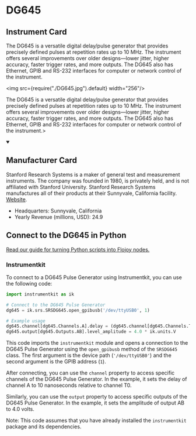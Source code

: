 
# DG645

## Instrument Card

<div className="flex">

<div>

The DG645 is a versatile digital delay/pulse generator that provides precisely defined pulses at repetition rates up to 10 MHz. The instrument offers several improvements over older designs—lower jitter, higher accuracy, faster trigger rates, and more outputs. The DG645 also has Ethernet, GPIB and RS-232 interfaces for computer or network control of the instrument.

</div>

<img src={require("./DG645.jpg").default} width="256"/>

</div>

The DG645 is a versatile digital delay/pulse generator that provides precisely defined pulses at repetition rates up to 10 MHz. The instrument offers several improvements over older designs—lower jitter, higher accuracy, faster trigger rates, and more outputs. The DG645 also has Ethernet, GPIB and RS-232 interfaces for computer or network control of the instrument.>

<details open>
<summary><h2>Manufacturer Card</h2></summary>

Stanford Research Systems is a maker of general test and measurement instruments. The company was founded in 1980, is privately held, and is not affiliated with Stanford University. Stanford Research Systems manufactures all of their products at their Sunnyvale, California facility. <a href="https://www.thinksrs.com/index.html">Website</a>.

<ul>
  <li>Headquarters: Sunnyvale, California</li>
  <li>Yearly Revenue (millions, USD): 24.9</li>
</ul>
</details>

## Connect to the DG645 in Python

[Read our guide for turning Python scripts into Flojoy nodes.](https://docs.flojoy.ai/custom-nodes/creating-custom-node/)


### Instrumentkit

To connect to a DG645 Pulse Generator using Instrumentkit, you can use the following code:

```python
import instrumentkit as ik

# Connect to the DG645 Pulse Generator
dg645 = ik.srs.SRSDG645.open_gpibusb('/dev/ttyUSB0', 1)

# Example usage
dg645.channel[dg645.Channels.A].delay = (dg645.channel[dg645.Channels.T0], 10 * ik.units.ns)
dg645.output[dg645.Outputs.AB].level_amplitude = 4.0 * ik.units.V
```

This code imports the `instrumentkit` module and opens a connection to the DG645 Pulse Generator using the `open_gpibusb` method of the `SRSDG645` class. The first argument is the device path (`'/dev/ttyUSB0'`) and the second argument is the GPIB address (`1`).

After connecting, you can use the `channel` property to access specific channels of the DG645 Pulse Generator. In the example, it sets the delay of channel A to 10 nanoseconds relative to channel T0.

Similarly, you can use the `output` property to access specific outputs of the DG645 Pulse Generator. In the example, it sets the amplitude of output AB to 4.0 volts.

Note: This code assumes that you have already installed the `instrumentkit` package and its dependencies.

